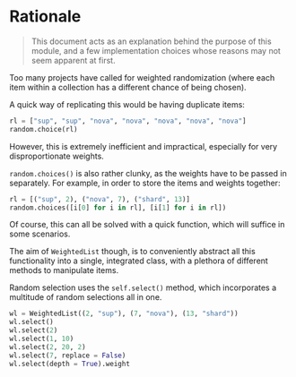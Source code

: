 # Rationale
> This document acts as an explanation behind the purpose of this module, and a few implementation choices whose reasons may not seem apparent at first.

Too many projects have called for weighted randomization (where each item within a collection has a different chance of being chosen).

A quick way of replicating this would be having duplicate items:

```py
rl = ["sup", "sup", "nova", "nova", "nova", "nova", "nova"]
random.choice(rl)
```

However, this is extremely inefficient and impractical, especially for very disproportionate weights.

`random.choices()` is also rather clunky, as the weights have to be passed in separately. For example, in order to store the items and weights together:

```py
rl = [("sup", 2), ("nova", 7), ("shard", 13)]
random.choices([i[0] for i in rl], [i[1] for i in rl])
```

Of course, this can all be solved with a quick function, which will suffice in some scenarios.

The aim of `WeightedList` though, is to conveniently abstract all this functionality into a single, integrated class, with a plethora of different methods to manipulate items.

Random selection uses the `self.select()` method, which incorporates a multitude of random selections all in one.

```py
wl = WeightedList((2, "sup"), (7, "nova"), (13, "shard"))
wl.select()
wl.select(2)
wl.select(1, 10)
wl.select(2, 20, 2)
wl.select(7, replace = False)
wl.select(depth = True).weight
```